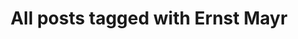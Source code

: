 ---
layout: tag
title: "All posts tagged with Ernst Mayr"
permalink: /weblog/tags/ernst-mayr/
taxonomy: Ernst Mayr
---